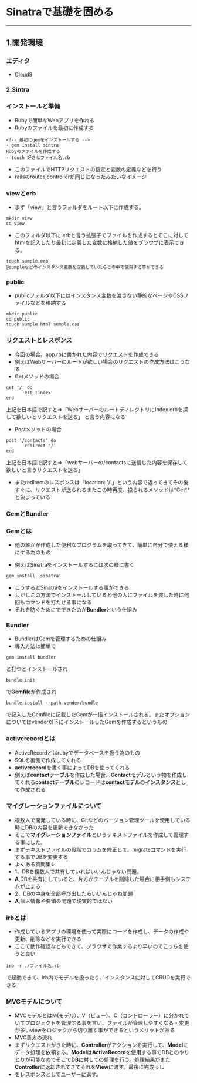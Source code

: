 # Sinatraで基礎を固める
***

## 1.開発環境
### エディタ
- Cloud9


### 2.Sintra
### インストールと準備
- Rubyで簡単なWebアプリを作れる
- Rubyのファイルを最初に作成する
 ```
 <!-- 最初にgemをインストールする -->
 - gem install sintra  
Rubyのファイルを作成する
 - touch 好きなファイル名.rb
 ```
 - このファイルでHTTPリクエストの指定と変数の定義などを行う
 - railsのroutes,controllerが同じになったみたいなイメージ

### viewとerb
- まず「view」と言うフォルダをルート以下に作成する。
```
mkdir view
cd view
```
- このフォルダ以下に.erbと言う拡張子でファイルを作成するとそこに対してhtmlを記入したり最初に定義した変数に格納した値をブラウザに表示できる。
```
touch sumple.erb
@sumpleなどのインスタンス変数を定義していたらこの中で使用する事ができる
```

### public

- publicフォルダ以下にはインスタンス変数を渡さない静的なページやCSSファイルなどを格納する
```
mkdir public
cd public
touch sumple.html sumple.css
```

### リクエストとレスポンス
- 今回の場合、app.rbに書かれた内容でリクエストを作成できる
 - 例えばWebサーバーのルートが欲しい場合のリクエストの作成方法はこうなる
 - Getメソッドの場合
 ```
 get '/' do
        erb :index
 end
 ```
上記を日本語で訳すと=>「Webサーバーのルートディレクトリにindex.erbを探して欲しいとリクエストを送る」
と言う内容になる

 - Postメソッドの場合
 ```
 post '/contacts' do
        redirect '/'
 end
```
上記を日本語で訳すと=>「webサーバーの/contactsに送信した内容を保存して欲しいと言うリクエストを送る」

- またredirectのレスポンスは「location: '/'」という内容で返ってきてその後すぐに、リクエストが送られるまたこの時再度、投られるメソッドは*Get**と決まっている


### GemとBundler

### Gemとは
- 他の誰かが作成した便利なプログラムを取ってきて、簡単に自分で使える様にする為のもの

- 例えばSinatraをインストールするには次の様に書く
```
gem install 'sinatra'
```

  - こうするとSinatraをインストールする事ができる
  - しかしこの方法でインストールしていると他の人にファイルを渡した時に何回もコマンドを打たせる事になる
  - それを防ぐためにでできたのが**Bundler**という仕組み

### Bundler
- BundlerはGemを管理するための仕組み
- 導入方法は簡単で
 ```
gem install bundler
 ```
と打つとインストールされ  

 ```
bundle init
 ```
で**Gemfile**が作成され

 ```
bundle install --path vender/bundle
 ```
で記入したGemfileに記載したGemが一括インストールされる。またオプションについてはvender以下にインストールしたGemを作成するというもの

### activerecordとは
- ActiveRecordとはrubyでデータベースを扱う為のもの
- SQLを裏側で作成してくれる
- **activerecord**を書く事によってDBを使ってくれる
- 例えば**contactテーブル**を作成した場合、**Contactモデル**という物を作成してくれる**contactテーブル**のレコードは**contactモデル**の**インスタンス**として作成される

### マイグレーションファイルについて
- 複数人で開発している時に、Gitなどのバージョン管理ツールを使用している時にDBの内容を更新できなかった
- そこで**マイグレーションファイル**というテキストファイルを作成して管理する事にした。
- まずテキストファイルの段階でカラムを修正して、migrateコマンドを実行する事でDBを変更する
- よくある質問集↓
- 1、DBを複数人で共有していればいいんじゃない問題。
- **A**,DBを共有にしていると、片方がテーブルを削除した場合に相手側もシステムが止まる
- 2、DBの中身を全部呼び出したらいいんじゃね問題
- **A**,個人情報や要領の問題で現実的ではない


### irbとは
- 作成しているアプリの環境を使って実際にコードを作成し、データの作成や更新、削除などを実行できる
- ここで動作確認などもできて、プラウザで作業するより早いのでこっちを使うと良い
```
irb -r ./ファイル名.rb
```
で起動できて、irb内でモデルを扱ったり、インスタンスに対してCRUDを実行できる

### MVCモデルについて
- MVCモデルとはM(モデル）、V（ビュー）、C（コントローラー）に分かれていてプロジェクトを管理する事を言い、ファイルが管理しやすくなる・変更が多いviewをロジックから切り離す事ができるというメリットがある
- MVC善太の流れ
- まずリクエストがきた時に、**Controller**がアクションを実行して、**Model**にデータ処理を依頼する。**Model**は**ActiveRecord**を使用する事でDBとのやりとりが可能なのでそこで**DB**に対しての処理を行う。処理結果がまた**Controller**に返却されてきてそれを**View**に渡す。最後に完成っし
- をレスポンスとしてユーザーに返す。